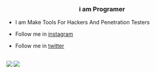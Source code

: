 
  

### <div align="center">i am Programer</div>  
  

- I am Make Tools For Hackers And Penetration Testers  
  

- Follow me in [instagram](https://instagram.com/ilord4tb)  
  

- Follow me in [twitter](https://twitter.com/lord4tb)  
  

<br/>  


<div>
<a href="https://github-readme-stats.vercel.app/api?username=CharalambosIoannou&theme=onedark">
  <img  align="left" src="https://github-readme-stats.vercel.app/api?username=511j&count_private=true&show_icons=true&theme=onedark" />
</a>
<a href="https://github-readme-stats.vercel.app/api/top-langs/?username=CharalambosIoannou&hide=php&theme=tokyonight">
  <img align="left" src="https://github-readme-stats.vercel.app/api/top-langs/?username=511j&hide=php&theme=tokyonight" />
</a>
</div>


